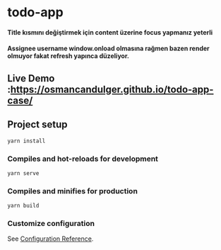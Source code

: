 # todo-app

#### Title kısmını değiştirmek için content üzerine focus yapmanız yeterli 
#### Assignee username window.onload olmasına rağmen bazen render olmuyor fakat refresh yapınca düzeliyor.

## Live Demo :https://osmancandulger.github.io/todo-app-case/

## Project setup
```
yarn install
```

### Compiles and hot-reloads for development
```
yarn serve
```

### Compiles and minifies for production
```
yarn build
```

### Customize configuration
See [Configuration Reference](https://cli.vuejs.org/config/).
